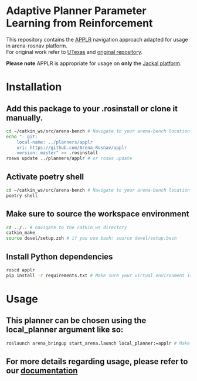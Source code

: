 # Adaptive Planner Parameter Learning from Reinforcement

This repository contains the [APPLR](https://www.cs.utexas.edu/~xiao/papers/applr.pdf) navigation approach adapted for usage in arena-rosnav platform.    
For original work refer to [UTexas](https://www.cs.utexas.edu/~xiao/Research/APPL/APPL.html#applr) and [original repository](https://github.com/Daffan/nav-competition-icra2022/tree/applr).  

**Please note** APPLR is appropriate for usage on **only** the [Jackal platform](https://clearpathrobotics.com/jackal-small-unmanned-ground-vehicle/).

# Installation
## Add this package to your .rosinstall or clone it manually.
```bash
cd ~/catkin_ws/src/arena-bench # Navigate to your arena-bench location
echo "- git:
    local-name: ../planners/applr
    uri: https://github.com/Arena-Rosnav/applr
    version: master" >> .rosinstall
rosws update ../planners/applr # or rosws update
```
## Activate poetry shell
```bash
cd ~/catkin_ws/src/arena-bench # Navigate to your arena-bench location
poetry shell
```
## Make sure to source the workspace environment
```bash
cd ../.. # navigate to the catkin_ws directory
catkin_make
source devel/setup.zsh # if you use bash: source devel/setup.bash 
```
## Install Python dependencies
```bash
roscd applr
pip install -r requirements.txt # Make sure your virtual environment is activated
```
# Usage
## This planner can be chosen using the local_planner argument like so:
```bash
roslaunch arena_bringup start_arena.launch local_planner:=applr # Make sure that your virtual env/poetry is activated
```
## For more details regarding usage, please refer to our [documentation](https://arena-benchmark.readthedocs.io/en/latest/user_guides/usage/)
